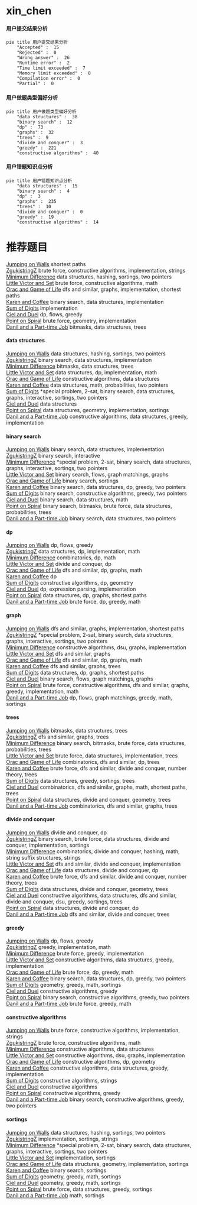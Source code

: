 # xin_chen
<!-- tabs:start -->
#### **用户提交结果分析**

```mermaid
pie title 用户提交结果分析
    "Accepted" :  15
    "Rejected" :  0
    "Wrong answer" :  26
    "Runtime error" :  2
    "Time limit exceeded" :  7
    "Memory limit exceeded" :  0
    "Compilation error" :  0
    "Partial" :  0
```
#### **用户做题类型偏好分析**

```mermaid
pie title 用户做题类型偏好分析
    "data structures" :  38
    "binary search" :  12
    "dp" :  73
    "graphs" :  32
    "trees" :  9
    "divide and conquer" :  3
    "greedy" :  221
    "constructive algorithms" :  40
```
#### **用户错题知识点分析**

```mermaid
pie title 用户错题知识点分析
    "data structures" :  15
    "binary search" :  4
    "dp" :  3
    "graphs" :  235
    "trees" :  10
    "divide and conquer" :  0
    "greedy" :  19
    "constructive algorithms" :  14
```
<!-- tabs:end -->
# 推荐题目
[Jumping on Walls](https://codeforces.com/contest/199/problem/D)		shortest paths		  
[ZgukistringZ](http://codeforces.com/problemset/problem/551/B)		brute force,
                        constructive algorithms,
                        implementation,
                        strings		  
[Minimum Difference](http://codeforces.com/problemset/problem/1476/G)		data structures,
                        hashing,
                        sortings,
                        two pointers		  
[Little Victor and Set](http://codeforces.com/problemset/problem/460/D)		brute force,
                        constructive algorithms,
                        math		  
[Orac and Game of Life](https://codeforces.com/contest/1350/problem/E)		dfs and similar,
                        graphs,
                        implementation,
                        shortest paths		  
[Karen and Coffee](http://codeforces.com/problemset/problem/816/B)		binary search,
                        data structures,
                        implementation		  
[Sum of Digits](http://codeforces.com/problemset/problem/102/B)		implementation		  
[Ciel and Duel](http://codeforces.com/problemset/problem/321/B)		dp,
                        flows,
                        greedy		  
[Point on Spiral](http://codeforces.com/problemset/problem/279/A)		brute force,
                        geometry,
                        implementation		  
[Danil and a Part-time Job](http://codeforces.com/problemset/problem/877/E)		bitmasks,
                        data structures,
                        trees		  
<!-- tabs:start -->
#### **data structures**
[Jumping on Walls](http://codeforces.com/problemset/problem/1476/G)		data structures,
                        hashing,
                        sortings,
                        two pointers		  
[ZgukistringZ](http://codeforces.com/problemset/problem/816/B)		binary search,
                        data structures,
                        implementation		  
[Minimum Difference](http://codeforces.com/problemset/problem/877/E)		bitmasks,
                        data structures,
                        trees		  
[Little Victor and Set](http://codeforces.com/problemset/problem/280/E)		data structures,
                        dp,
                        implementation,
                        math		  
[Orac and Game of Life](http://codeforces.com/problemset/problem/1023/D)		constructive algorithms,
                        data structures		  
[Karen and Coffee](http://codeforces.com/problemset/problem/846/F)		data structures,
                        math,
                        probabilities,
                        two pointers		  
[Sum of Digits](http://codeforces.com/problemset/problem/1403/A)		*special problem,
                        2-sat,
                        binary search,
                        data structures,
                        graphs,
                        interactive,
                        sortings,
                        two pointers		  
[Ciel and Duel](https://codeforces.com/contest/674/problem/G)		data structures		  
[Point on Spiral](http://codeforces.com/problemset/problem/1401/E)		data structures,
                        geometry,
                        implementation,
                        sortings		  
[Danil and a Part-time Job](http://codeforces.com/problemset/problem/1399/D)		constructive algorithms,
                        data structures,
                        greedy,
                        implementation		  
#### **binary search**
[Jumping on Walls](http://codeforces.com/problemset/problem/816/B)		binary search,
                        data structures,
                        implementation		  
[ZgukistringZ](https://codeforces.com/contest/810/problem/D)		binary search,
                        interactive		  
[Minimum Difference](http://codeforces.com/problemset/problem/1403/A)		*special problem,
                        2-sat,
                        binary search,
                        data structures,
                        graphs,
                        interactive,
                        sortings,
                        two pointers		  
[Little Victor and Set](http://codeforces.com/problemset/problem/1423/B)		binary search,
                        flows,
                        graph matchings,
                        graphs		  
[Orac and Game of Life](http://codeforces.com/problemset/problem/1119/D)		binary search,
                        sortings		  
[Karen and Coffee](http://codeforces.com/problemset/problem/1492/C)		binary search,
                        data structures,
                        dp,
                        greedy,
                        two pointers		  
[Sum of Digits](http://codeforces.com/problemset/problem/1463/D)		binary search,
                        constructive algorithms,
                        greedy,
                        two pointers		  
[Ciel and Duel](http://codeforces.com/problemset/problem/1490/G)		binary search,
                        data structures,
                        math		  
[Point on Spiral](http://codeforces.com/problemset/problem/1479/D)		binary search,
                        bitmasks,
                        brute force,
                        data structures,
                        probabilities,
                        trees		  
[Danil and a Part-time Job](http://codeforces.com/problemset/problem/1436/E)		binary search,
                        data structures,
                        two pointers		  
#### **dp**
[Jumping on Walls](http://codeforces.com/problemset/problem/321/B)		dp,
                        flows,
                        greedy		  
[ZgukistringZ](http://codeforces.com/problemset/problem/280/E)		data structures,
                        dp,
                        implementation,
                        math		  
[Minimum Difference](http://codeforces.com/problemset/problem/886/E)		combinatorics,
                        dp,
                        math		  
[Little Victor and Set](http://codeforces.com/problemset/problem/1425/B)		divide and conquer,
                        dp		  
[Orac and Game of Life](https://codeforces.com/contest/1345/problem/E)		dfs and similar,
                        dp,
                        graphs,
                        math		  
[Karen and Coffee](http://codeforces.com/problemset/problem/687/C)		dp		  
[Sum of Digits](http://codeforces.com/problemset/problem/1444/D)		constructive algorithms,
                        dp,
                        geometry		  
[Ciel and Duel](http://codeforces.com/problemset/problem/7/E)		dp,
                        expression parsing,
                        implementation		  
[Point on Spiral](http://codeforces.com/problemset/problem/677/D)		data structures,
                        dp,
                        graphs,
                        shortest paths		  
[Danil and a Part-time Job](http://codeforces.com/problemset/problem/1478/B)		brute force,
                        dp,
                        greedy,
                        math		  
#### **graph**
[Jumping on Walls](https://codeforces.com/contest/1350/problem/E)		dfs and similar,
                        graphs,
                        implementation,
                        shortest paths		  
[ZgukistringZ](http://codeforces.com/problemset/problem/1403/A)		*special problem,
                        2-sat,
                        binary search,
                        data structures,
                        graphs,
                        interactive,
                        sortings,
                        two pointers		  
[Minimum Difference](http://codeforces.com/problemset/problem/36/E)		constructive algorithms,
                        dsu,
                        graphs,
                        implementation		  
[Little Victor and Set](http://codeforces.com/problemset/problem/1093/D)		dfs and similar,
                        graphs		  
[Orac and Game of Life](https://codeforces.com/contest/1345/problem/E)		dfs and similar,
                        dp,
                        graphs,
                        math		  
[Karen and Coffee](http://codeforces.com/problemset/problem/555/E)		dfs and similar,
                        graphs,
                        trees		  
[Sum of Digits](http://codeforces.com/problemset/problem/677/D)		data structures,
                        dp,
                        graphs,
                        shortest paths		  
[Ciel and Duel](http://codeforces.com/problemset/problem/1423/B)		binary search,
                        flows,
                        graph matchings,
                        graphs		  
[Point on Spiral](http://codeforces.com/problemset/problem/1487/C)		brute force,
                        constructive algorithms,
                        dfs and similar,
                        graphs,
                        greedy,
                        implementation,
                        math		  
[Danil and a Part-time Job](http://codeforces.com/problemset/problem/1437/C)		dp,
                        flows,
                        graph matchings,
                        greedy,
                        math,
                        sortings		  
#### **trees**
[Jumping on Walls](http://codeforces.com/problemset/problem/877/E)		bitmasks,
                        data structures,
                        trees		  
[ZgukistringZ](http://codeforces.com/problemset/problem/555/E)		dfs and similar,
                        graphs,
                        trees		  
[Minimum Difference](http://codeforces.com/problemset/problem/1479/D)		binary search,
                        bitmasks,
                        brute force,
                        data structures,
                        probabilities,
                        trees		  
[Little Victor and Set](http://codeforces.com/problemset/problem/1511/C)		brute force,
                        data structures,
                        implementation,
                        trees		  
[Orac and Game of Life](http://codeforces.com/problemset/problem/1499/F)		combinatorics,
                        dfs and similar,
                        dp,
                        trees		  
[Karen and Coffee](http://codeforces.com/problemset/problem/1491/E)		brute force,
                        dfs and similar,
                        divide and conquer,
                        number theory,
                        trees		  
[Sum of Digits](http://codeforces.com/problemset/problem/1466/D)		data structures,
                        greedy,
                        sortings,
                        trees		  
[Ciel and Duel](http://codeforces.com/problemset/problem/1495/D)		combinatorics,
                        dfs and similar,
                        graphs,
                        math,
                        shortest paths,
                        trees		  
[Point on Spiral](http://codeforces.com/problemset/problem/1303/G)		data structures,
                        divide and conquer,
                        geometry,
                        trees		  
[Danil and a Part-time Job](http://codeforces.com/problemset/problem/1454/E)		combinatorics,
                        dfs and similar,
                        graphs,
                        trees		  
#### **divide and conquer**
[Jumping on Walls](http://codeforces.com/problemset/problem/1425/B)		divide and conquer,
                        dp		  
[ZgukistringZ](http://codeforces.com/problemset/problem/1461/D)		binary search,
                        brute force,
                        data structures,
                        divide and conquer,
                        implementation,
                        sortings		  
[Minimum Difference](http://codeforces.com/problemset/problem/1466/G)		combinatorics,
                        divide and conquer,
                        hashing,
                        math,
                        string suffix structures,
                        strings		  
[Little Victor and Set](http://codeforces.com/problemset/problem/1490/D)		dfs and similar,
                        divide and conquer,
                        implementation		  
[Orac and Game of Life](https://codeforces.com/contest/1483/problem/C)		data structures,
                        divide and conquer,
                        dp		  
[Karen and Coffee](http://codeforces.com/problemset/problem/1491/E)		brute force,
                        dfs and similar,
                        divide and conquer,
                        number theory,
                        trees		  
[Sum of Digits](http://codeforces.com/problemset/problem/1303/G)		data structures,
                        divide and conquer,
                        geometry,
                        trees		  
[Ciel and Duel](http://codeforces.com/problemset/problem/1494/D)		constructive algorithms,
                        data structures,
                        dfs and similar,
                        divide and conquer,
                        dsu,
                        greedy,
                        sortings,
                        trees		  
[Point on Spiral](http://codeforces.com/problemset/problem/1482/E)		data structures,
                        divide and conquer,
                        dp		  
[Danil and a Part-time Job](http://codeforces.com/problemset/problem/566/C)		dfs and similar,
                        divide and conquer,
                        trees		  
#### **greedy**
[Jumping on Walls](http://codeforces.com/problemset/problem/321/B)		dp,
                        flows,
                        greedy		  
[ZgukistringZ](http://codeforces.com/problemset/problem/730/D)		greedy,
                        implementation,
                        math		  
[Minimum Difference](http://codeforces.com/problemset/problem/815/A)		brute force,
                        greedy,
                        implementation		  
[Little Victor and Set](http://codeforces.com/problemset/problem/1399/D)		constructive algorithms,
                        data structures,
                        greedy,
                        implementation		  
[Orac and Game of Life](http://codeforces.com/problemset/problem/1478/B)		brute force,
                        dp,
                        greedy,
                        math		  
[Karen and Coffee](http://codeforces.com/problemset/problem/1492/C)		binary search,
                        data structures,
                        dp,
                        greedy,
                        two pointers		  
[Sum of Digits](https://codeforces.com/contest/1496/problem/C)		geometry,
                        greedy,
                        math,
                        sortings		  
[Ciel and Duel](http://codeforces.com/problemset/problem/1493/A)		constructive algorithms,
                        greedy		  
[Point on Spiral](http://codeforces.com/problemset/problem/1463/D)		binary search,
                        constructive algorithms,
                        greedy,
                        two pointers		  
[Danil and a Part-time Job](http://codeforces.com/problemset/problem/1462/C)		brute force,
                        greedy,
                        math		  
#### **constructive algorithms**
[Jumping on Walls](http://codeforces.com/problemset/problem/551/B)		brute force,
                        constructive algorithms,
                        implementation,
                        strings		  
[ZgukistringZ](http://codeforces.com/problemset/problem/460/D)		brute force,
                        constructive algorithms,
                        math		  
[Minimum Difference](http://codeforces.com/problemset/problem/1023/D)		constructive algorithms,
                        data structures		  
[Little Victor and Set](http://codeforces.com/problemset/problem/36/E)		constructive algorithms,
                        dsu,
                        graphs,
                        implementation		  
[Orac and Game of Life](http://codeforces.com/problemset/problem/1444/D)		constructive algorithms,
                        dp,
                        geometry		  
[Karen and Coffee](http://codeforces.com/problemset/problem/1399/D)		constructive algorithms,
                        data structures,
                        greedy,
                        implementation		  
[Sum of Digits](http://codeforces.com/problemset/problem/1504/A)		constructive algorithms,
                        strings		  
[Ciel and Duel](http://codeforces.com/problemset/problem/1333/A)		constructive algorithms		  
[Point on Spiral](http://codeforces.com/problemset/problem/1493/A)		constructive algorithms,
                        greedy		  
[Danil and a Part-time Job](http://codeforces.com/problemset/problem/1463/D)		binary search,
                        constructive algorithms,
                        greedy,
                        two pointers		  
#### **sortings**
[Jumping on Walls](http://codeforces.com/problemset/problem/1476/G)		data structures,
                        hashing,
                        sortings,
                        two pointers		  
[ZgukistringZ](http://codeforces.com/problemset/problem/1155/A)		implementation,
                        sortings,
                        strings		  
[Minimum Difference](http://codeforces.com/problemset/problem/1403/A)		*special problem,
                        2-sat,
                        binary search,
                        data structures,
                        graphs,
                        interactive,
                        sortings,
                        two pointers		  
[Little Victor and Set](https://codeforces.com/contest/1138/problem/C)		implementation,
                        sortings		  
[Orac and Game of Life](http://codeforces.com/problemset/problem/1401/E)		data structures,
                        geometry,
                        implementation,
                        sortings		  
[Karen and Coffee](http://codeforces.com/problemset/problem/1119/D)		binary search,
                        sortings		  
[Sum of Digits](https://codeforces.com/contest/1496/problem/C)		geometry,
                        greedy,
                        math,
                        sortings		  
[Ciel and Duel](http://codeforces.com/problemset/problem/1495/A)		geometry,
                        greedy,
                        math,
                        sortings		  
[Point on Spiral](http://codeforces.com/problemset/problem/1497/A)		brute force,
                        data structures,
                        greedy,
                        sortings		  
[Danil and a Part-time Job](http://codeforces.com/problemset/problem/1427/A)		math,
                        sortings		  
<!-- tabs:end -->
